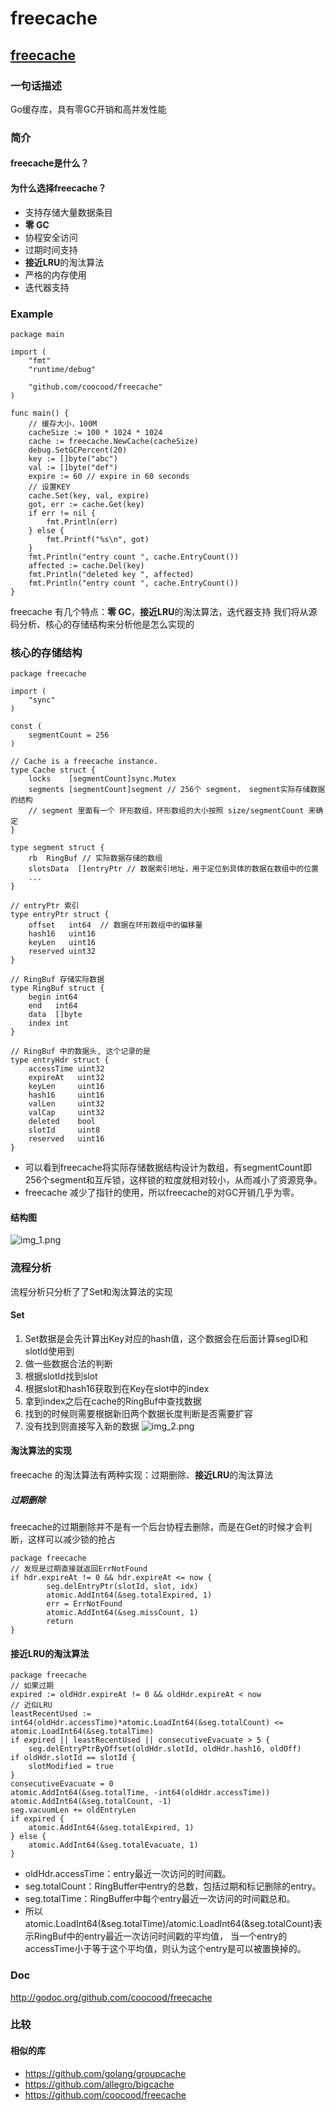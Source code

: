 # freecache

## [freecache][1]

### 一句话描述

Go缓存库，具有零GC开销和高并发性能

### 简介

#### freecache是什么？

#### 为什么选择freecache？

* 支持存储大量数据条目
* **零 GC**
* 协程安全访问
* 过期时间支持
* **接近LRU**的淘汰算法
* 严格的内存使用
* 迭代器支持

### Example

```golang
package main

import (
	"fmt"
	"runtime/debug"

	"github.com/coocood/freecache"
)

func main() {
	// 缓存大小，100M
	cacheSize := 100 * 1024 * 1024
	cache := freecache.NewCache(cacheSize)
	debug.SetGCPercent(20)
	key := []byte("abc")
	val := []byte("def")
	expire := 60 // expire in 60 seconds
	// 设置KEY
	cache.Set(key, val, expire)
	got, err := cache.Get(key)
	if err != nil {
		fmt.Println(err)
	} else {
		fmt.Printf("%s\n", got)
	}
	fmt.Println("entry count ", cache.EntryCount())
	affected := cache.Del(key)
	fmt.Println("deleted key ", affected)
	fmt.Println("entry count ", cache.EntryCount())
}
```

freecache 有几个特点：**零 GC**，**接近LRU**的淘汰算法，迭代器支持
我们将从源码分析、核心的存储结构来分析他是怎么实现的

### 核心的存储结构

```golang
package freecache

import (
	"sync"
)

const (
	segmentCount = 256
)

// Cache is a freecache instance.
type Cache struct {
	locks    [segmentCount]sync.Mutex
	segments [segmentCount]segment // 256个 segment， segment实际存储数据的结构
	// segment 里面有一个 环形数组，环形数组的大小按照 size/segmentCount 来确定
}

type segment struct {
	rb  RingBuf // 实际数据存储的数组
	slotsData  []entryPtr // 数据索引地址，用于定位到具体的数据在数组中的位置
	...
}

// entryPtr 索引
type entryPtr struct {
	offset   int64  // 数据在环形数组中的偏移量
	hash16   uint16  
	keyLen   uint16 
	reserved uint32
}

// RingBuf 存储实际数据
type RingBuf struct {
	begin int64 
	end   int64 
	data  []byte
	index int 
}

// RingBuf 中的数据头, 这个记录的是
type entryHdr struct {
	accessTime uint32
	expireAt   uint32
	keyLen     uint16
	hash16     uint16
	valLen     uint32
	valCap     uint32
	deleted    bool
	slotId     uint8
	reserved   uint16
}
```

* 可以看到freecache将实际存储数据结构设计为数组，有segmentCount即256个segment和互斥锁，这样锁的粒度就相对较小，从而减小了资源竞争。
* freecache 减少了指针的使用，所以freecache的对GC开销几乎为零。


#### 结构图

![img_1.png](img/freecache_img_1.png)


### 流程分析

流程分析只分析了了Set和淘汰算法的实现

#### Set

1. Set数据是会先计算出Key对应的hash值，这个数据会在后面计算segID和slotId使用到
2. 做一些数据合法的判断
3. 根据slotId找到slot
4. 根据slot和hash16获取到在Key在slot中的index
5. 拿到index之后在cache的RingBuf中查找数据
6. 找到的时候则需要根据新旧两个数据长度判断是否需要扩容
7. 没有找到则直接写入新的数据
   ![img_2.png](img/freecache_img_2.png)

#### 淘汰算法的实现
freecache 的淘汰算法有两种实现：过期删除、**接近LRU**的淘汰算法

##### 过期删除

freecache的过期删除并不是有一个后台协程去删除，而是在Get的时候才会判断，这样可以减少锁的抢占

```golang
package freecache
// 发现是过期直接就返回ErrNotFound
if hdr.expireAt != 0 && hdr.expireAt <= now {
		seg.delEntryPtr(slotId, slot, idx)
		atomic.AddInt64(&seg.totalExpired, 1)
		err = ErrNotFound
		atomic.AddInt64(&seg.missCount, 1)
		return
}
```

#### **接近LRU**的淘汰算法

```golang
package freecache
// 如果过期
expired := oldHdr.expireAt != 0 && oldHdr.expireAt < now
// 近似LRU
leastRecentUsed := int64(oldHdr.accessTime)*atomic.LoadInt64(&seg.totalCount) <= atomic.LoadInt64(&seg.totalTime)
if expired || leastRecentUsed || consecutiveEvacuate > 5 {
    seg.delEntryPtrByOffset(oldHdr.slotId, oldHdr.hash16, oldOff)
if oldHdr.slotId == slotId {
    slotModified = true
}
consecutiveEvacuate = 0
atomic.AddInt64(&seg.totalTime, -int64(oldHdr.accessTime))
atomic.AddInt64(&seg.totalCount, -1)
seg.vacuumLen += oldEntryLen
if expired {
    atomic.AddInt64(&seg.totalExpired, 1)
} else {
    atomic.AddInt64(&seg.totalEvacuate, 1)
}
```

* oldHdr.accessTime：entry最近一次访问的时间戳。
* seg.totalCount：RingBuffer中entry的总数，包括过期和标记删除的entry。
* seg.totalTime：RingBuffer中每个entry最近一次访问的时间戳总和。
* 所以 atomic.LoadInt64(&seg.totalTime)/atomic.LoadInt64(&seg.totalCount)表示RingBuf中的entry最近一次访问时间戳的平均值，
  当一个entry的accessTime小于等于这个平均值，则认为这个entry是可以被置换掉的。
  

### Doc

http://godoc.org/github.com/coocood/freecache

### 比较

#### 相似的库

* https://github.com/golang/groupcache
* https://github.com/allegro/bigcache
* https://github.com/coocood/freecache


[1]: https://github.com/coocood/freecache
